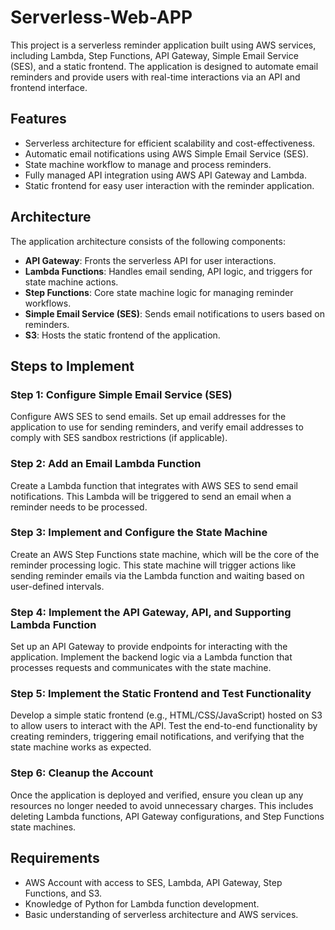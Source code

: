 # Serverless-Web-APP

This project is a serverless reminder application built using AWS services, including Lambda, Step Functions, API Gateway, Simple Email Service (SES), and a static frontend. The application is designed to automate email reminders and provide users with real-time interactions via an API and frontend interface.

## Features

- Serverless architecture for efficient scalability and cost-effectiveness.
- Automatic email notifications using AWS Simple Email Service (SES).
- State machine workflow to manage and process reminders.
- Fully managed API integration using AWS API Gateway and Lambda.
- Static frontend for easy user interaction with the reminder application.

## Architecture

The application architecture consists of the following components:

- **API Gateway**: Fronts the serverless API for user interactions.
- **Lambda Functions**: Handles email sending, API logic, and triggers for state machine actions.
- **Step Functions**: Core state machine logic for managing reminder workflows.
- **Simple Email Service (SES)**: Sends email notifications to users based on reminders.
- **S3**: Hosts the static frontend of the application.

## Steps to Implement

### Step 1: Configure Simple Email Service (SES)

Configure AWS SES to send emails. Set up email addresses for the application to use for sending reminders, and verify email addresses to comply with SES sandbox restrictions (if applicable).

### Step 2: Add an Email Lambda Function

Create a Lambda function that integrates with AWS SES to send email notifications. This Lambda will be triggered to send an email when a reminder needs to be processed.

### Step 3: Implement and Configure the State Machine

Create an AWS Step Functions state machine, which will be the core of the reminder processing logic. This state machine will trigger actions like sending reminder emails via the Lambda function and waiting based on user-defined intervals.

### Step 4: Implement the API Gateway, API, and Supporting Lambda Function

Set up an API Gateway to provide endpoints for interacting with the application. Implement the backend logic via a Lambda function that processes requests and communicates with the state machine.

### Step 5: Implement the Static Frontend and Test Functionality

Develop a simple static frontend (e.g., HTML/CSS/JavaScript) hosted on S3 to allow users to interact with the API. Test the end-to-end functionality by creating reminders, triggering email notifications, and verifying that the state machine works as expected.

### Step 6: Cleanup the Account

Once the application is deployed and verified, ensure you clean up any resources no longer needed to avoid unnecessary charges. This includes deleting Lambda functions, API Gateway configurations, and Step Functions state machines.

## Requirements

- AWS Account with access to SES, Lambda, API Gateway, Step Functions, and S3.
- Knowledge of Python for Lambda function development.
- Basic understanding of serverless architecture and AWS services.
